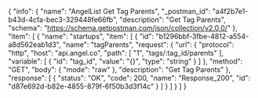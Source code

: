 {
  "info": {
    "name": "AngelList Get Tag Parents",
    "_postman_id": "a4f2b7e1-b43d-4cfa-bec3-329448fe66fb",
    "description": "Get Tag Parents",
    "schema": "https://schema.getpostman.com/json/collection/v2.0.0/"
  },
  "item": [
    {
      "name": "startups",
      "item": [
        {
          "id": "b1296bbf-3fbe-4812-a554-a8d562eab1d3",
          "name": "tagParents",
          "request": {
            "url": {
              "protocol": "http",
              "host": "api.angel.co",
              "path": [
                "1",
                "tags/:tag_id/parents"
              ],
              "variable": [
                {
                  "id": "tag_id",
                  "value": "{}",
                  "type": "string"
                }
              ]
            },
            "method": "GET",
            "body": {
              "mode": "raw"
            },
            "description": "Get Tag Parents"
          },
          "response": [
            {
              "status": "OK",
              "code": 200,
              "name": "Response_200",
              "id": "d87e692d-b82e-4855-879f-6f50b3d3f14c"
            }
          ]
        }
      ]
    }
  ]
}